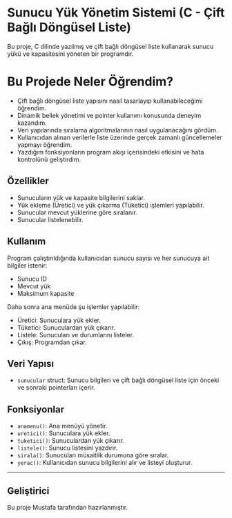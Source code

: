 # Sunucu Yük Yönetim Sistemi (C - Çift Bağlı Döngüsel Liste)

Bu proje, C dilinde yazılmış ve çift bağlı döngüsel liste kullanarak sunucu yükü ve kapasitesini yöneten bir programdır.

# Bu Projede Neler Öğrendim?

- Çift bağlı döngüsel liste yapısını nasıl tasarlayıp kullanabileceğimi öğrendim.
- Dinamik bellek yönetimi ve pointer kullanımı konusunda deneyim kazandım.
- Veri yapılarında sıralama algoritmalarının nasıl uygulanacağını gördüm.
- Kullanıcıdan alınan verilerle liste üzerinde gerçek zamanlı güncellemeler yapmayı öğrendim.
- Yazdığım fonksiyonların program akışı içerisindeki etkisini ve hata kontrolünü geliştirdim.






## Özellikler
- Sunucuların yük ve kapasite bilgilerini saklar.
- Yük ekleme (Üretici) ve yük çıkarma (Tüketici) işlemleri yapılabilir.
- Sunucular mevcut yüklerine göre sıralanır.
- Sunucular listelenebilir.

## Kullanım
Program çalıştırıldığında kullanıcıdan sunucu sayısı ve her sunucuya ait bilgiler istenir:
- Sunucu ID
- Mevcut yük
- Maksimum kapasite

Daha sonra ana menüde şu işlemler yapılabilir:
- Üretici: Sunuculara yük ekler.
- Tüketici: Sunuculardan yük çıkarır.
- Listele: Sunucuları ve durumlarını listeler.
- Çıkış: Programdan çıkar.

## Veri Yapısı
- `sunucular` struct: Sunucu bilgileri ve çift bağlı döngüsel liste için önceki ve sonraki pointerları içerir.

## Fonksiyonlar
- `anamenu()`: Ana menüyü yönetir.
- `uretici()`: Sunuculara yük ekler.
- `tuketici()`: Sunuculardan yük çıkarır.
- `listele()`: Sunucu listesini yazdırır.
- `sirala()`: Sunucuları müsaitlik durumuna göre sıralar.
- `yerac()`: Kullanıcıdan sunucu bilgilerini alır ve listeyi oluşturur.

---

## Geliştirici
Bu proje Mustafa tarafından hazırlanmıştır.
